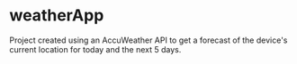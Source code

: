 # weatherApp

Project created using an AccuWeather API to get a forecast of the device's current location for today and the next 5 days. 
